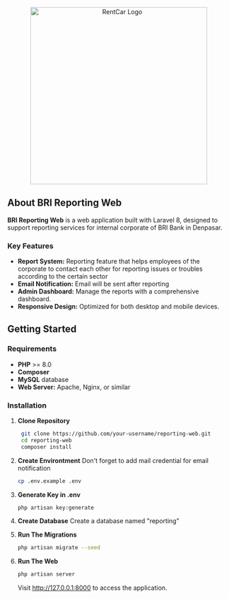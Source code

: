 <p align="center"><a href="https://github.com/antaridj1/reporting-web" target="_blank"><img src="https://github.com/antaridj1/reporting-web/blob/c7540d6749cf04a3311305d9e387e674cfd3ae6f/public/assets/img/logo_bri.png" width="400" alt="RentCar Logo"></a></p>


## About BRI Reporting Web

**BRI Reporting Web** is a web application built with Laravel 8, designed to support reporting services for internal corporate of BRI Bank in Denpasar. 

### Key Features

- **Report System:** Reporting feature that helps employees of the corporate to contact each other for reporting issues or troubles according to the certain sector
- **Email Notification:** Email will be sent after reporting
- **Admin Dashboard:** Manage the reports with a comprehensive dashboard.
- **Responsive Design:** Optimized for both desktop and mobile devices.

## Getting Started

### Requirements

- **PHP** >= 8.0
- **Composer**
- **MySQL** database
- **Web Server:** Apache, Nginx, or similar

### Installation

1. **Clone Repository**

   ```bash
    git clone https://github.com/your-username/reporting-web.git
    cd reporting-web
    composer install
    ```
2. **Create Environtment** Don't forget to add mail credential for email notification
    ```bash
    cp .env.example .env
    ```
3. **Generate Key in .env**
    ```bash
    php artisan key:generate
    ```
4. **Create Database**
    Create a database named "reporting"

5. **Run The Migrations**
    ```bash
    php artisan migrate --seed
    ```
6. **Run The Web**
    ```bash
    php artisan server
    ```
    Visit http://127.0.0.1:8000 to access the application.